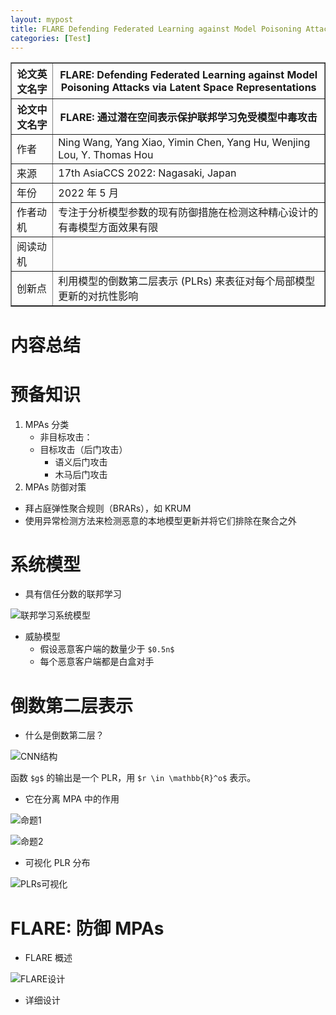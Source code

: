 ```yaml
---
layout: mypost
title: FLARE Defending Federated Learning against Model Poisoning Attacks via Latent Space Representations
categories: [Test]
---
```


<table border="1">
    <tr>
        <th>论文英文名字</th>
        <th>FLARE: Defending Federated Learning against Model Poisoning Attacks via Latent Space Representations</th>
    </tr>
    <tr>
        <th>论文中文名字</th>
        <th>FLARE: 通过潜在空间表示保护联邦学习免受模型中毒攻击</th>
    </tr>
    <tr>
        <td>作者</td>
        <td>Ning Wang, Yang Xiao, Yimin Chen, Yang Hu, Wenjing Lou, Y. Thomas Hou</td>
    </tr>
    <tr>
        <td>来源</td>
        <td>17th AsiaCCS 2022: Nagasaki, Japan</td>
    </tr>
    <tr>
        <td>年份</td>
        <td>2022 年 5 月</td>
    </tr>
    <tr>
        <td>作者动机</td>
        <td>专注于分析模型参数的现有防御措施在检测这种精心设计的有毒模型方面效果有限</td>
    </tr>
    <tr>
        <td>阅读动机</td>
        <td></td>
    </tr>
    <tr>
        <td>创新点</td>
        <td>利用模型的倒数第二层表示 (PLRs) 来表征对每个局部模型更新的对抗性影响</td>
    </tr>
</table>

# 内容总结  

# 预备知识

1. MPAs 分类
   + 非目标攻击：
   + 目标攻击（后门攻击）
     + 语义后门攻击
     + 木马后门攻击
2. MPAs 防御对策
  + 拜占庭弹性聚合规则（BRARs），如 KRUM
  + 使用异常检测方法来检测恶意的本地模型更新并将它们排除在聚合之外

# 系统模型

+ 具有信任分数的联邦学习

![联邦学习系统模型](联邦学习系统模型.png)

+ 威胁模型
  + 假设恶意客户端的数量少于 `$0.5n$`
  + 每个恶意客户端都是白盒对手

# 倒数第二层表示

+ 什么是倒数第二层？

![CNN结构](CNN结构.png)

函数 `$g$` 的输出是一个 PLR，用 `$r \in \mathbb{R}^o$` 表示。

+ 它在分离 MPA 中的作用

![命题1](命题1.png)

![命题2](命题2.png)

+ 可视化 PLR 分布

![PLRs可视化](PLRs可视化.png)

# FLARE: 防御 MPAs

+ FLARE 概述

![FLARE设计](FLARE设计.png)

+ 详细设计
